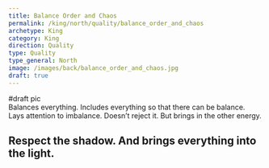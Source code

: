 ```yaml
---
title: Balance Order and Chaos
permalink: /king/north/quality/balance_order_and_chaos
archetype: King
category: King
direction: Quality
type: Quality
type_general: North
image: /images/back/balance_order_and_chaos.jpg
draft: true
---
```

#draft pic  
Balances everything. Includes everything so that there can be balance.   
Lays attention to imbalance. Doesn’t reject it. But brings in the other energy.   
  
Respect the shadow. And brings everything into the light. 
---

